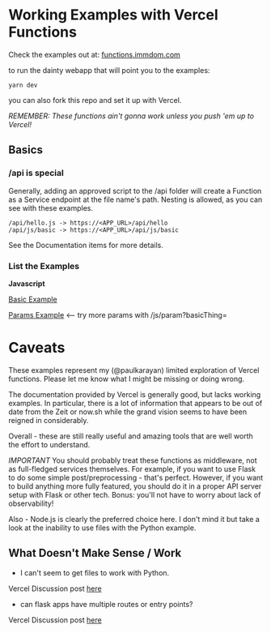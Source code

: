 # Working Examples with Vercel Functions

Check the examples out at:
[functions.immdom.com](functions.immdom.com)

to run the dainty webapp that will point you to the examples:

`yarn dev`

you can also fork this repo and set it up with Vercel.

_REMEMBER: These functions ain't gonna work unless you push 'em up to Vercel!_

## Basics

### /api is special

Generally, adding an approved script to the /api folder will create a Function as a Service
endpoint at the file name's path. Nesting is allowed, as you can see with these examples.

```
/api/hello.js -> https://<APP_URL>/api/hello
/api/js/basic -> https://<APP_URL>/api/js/basic
```

See the Documentation items for more details.

### List the Examples

**Javascript**

[Basic Example](functions.immdom.com/js/basic)

[Params Example](functions.immdom.com/js/param) <-- try more params with /js/param?basicThing=<insertMe>

# Caveats

These examples represent my (@paulkarayan) limited exploration of Vercel functions.
Please let me know what I might be missing or doing wrong.

The documentation provided by Vercel is generally good, but lacks working examples.
In particular, there is a lot of information that appears to be out of date from the Zeit or now.sh
while the grand vision seems to have been reigned in considerably.

Overall - these are still really useful and amazing tools that are well worth the effort to understand.

_IMPORTANT_
You should probably treat these functions as middleware, not as full-fledged services themselves.
For example, if you want to use Flask to do some simple post/preprocessing - that's perfect.
However, if you want to build anything more fully featured, you should do it in a proper API server
setup with Flask or other tech. Bonus: you'll not have to worry about lack of observability!

Also - Node.js is clearly the preferred choice here. I don't mind it but take a look at the
inability to use files with the Python example.

## What Doesn't Make Sense / Work

- I can't seem to get files to work with Python.

Vercel Discussion post [here](https://github.com/vercel/vercel/discussions/5083)

- can flask apps have multiple routes or entry points?

Vercel Discussion post [here](https://github.com/vercel/vercel/discussions/5084)
